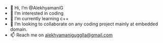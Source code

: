 - 👋 Hi, I’m @AlekhyamaniG
- 👀 I’m interested in coding
- 🌱 I’m currently learning c++
- 💞️ I’m looking to collaborate on any coding project mainly at embedded domain.
- 📫 Reach me on alekhyamanigugglla@gmail.com 

<!---
AlekhyamaniG/AlekhyamaniG is a ✨ special ✨ repository because its `README.md` (this file) appears on your GitHub profile.
You can click the Preview link to take a look at your changes.
--->
